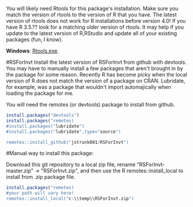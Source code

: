 You will likely need Rtools for this package's installation. Make sure you match the version of rtools to the version of R that you have. The latest version of rtools does not work for R installations before version 4.0! If you have R 3.5.?? look for a matching older version of rtools. It may help if you update to the latest version of R,RStudio and update all of your existing packages (fun, I know).

**Windows**: [Rtools.exe](https://cran.r-project.org/bin/windows/Rtools/). 

#RSForInvt
Install the latest version of RSForInvt from github with devtools. You may have to manually install a few packages that aren't brought in by the package for some reason. Recently R has become picky when the local version of R does not match the version of a package on CRAN. Lubridate, for example, was a package that wouldn't import automajically when loading the package for me. 

You will need the remotes (or devtools) package to install from github.

```r
install.packages("devtools")
install.packages("remotes)
#install.packages("lubridate")
#install.packages("lubridate",type="source")

remotes::install_github("jstrunk001/RSForInvt")
```

#Manual way to install this package:

Download this git repository to a local zip file, rename "RSForInvt-master.zip" -> "RSForInvt.zip", and then use the R remotes::install_local to install from .zip package file.

```r
install.packages("remotes)
#your path will vary here!
remotes::install_local("c:\\temp\\RSForInvt.zip")

```
